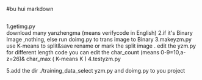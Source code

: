 #bu hui markdown
##
###
1.getimg.py  
    download many yanzhengma (means verifycode in English)
2.if it's Binary Image ,nothing,
    else run doimg.py to trans image to Binary
3.makeyzm.py
    use K-means to split&save
    rename or mark the split image . edit the yzm.py for different length code
    you can edit the char_count (means 0-9=10,a-z=26)& char_max ( K-means K )
4.testyzm.py
  

5.add the dir ./training_data_select yzm.py and doimg.py to you project
